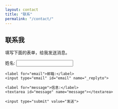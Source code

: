 ```yaml
---
layout: contact
title: "联系"
permalink: "/contact/"
---
```


## 联系我
填写下面的表单，给我发送消息。

<form action="https://formspree.io/your-email@example.com" method="POST">
    <label for="name">姓名:</label>
    <input type="text" id="name" name="name">
    
    <label for="email">邮箱:</label>
    <input type="email" id="email" name="_replyto">
    
    <label for="message">信息:</label>
    <textarea id="message" name="message"></textarea>
    
    <input type="submit" value="发送">
</form>
